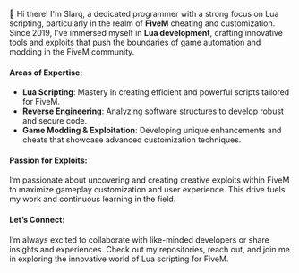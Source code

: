 👋 Hi there! I'm Slarq, a dedicated programmer with a strong focus on Lua scripting, particularly in the realm of **FiveM** cheating and customization. Since 2019, I've immersed myself in **Lua development**, crafting innovative tools and exploits that push the boundaries of game automation and modding in the FiveM community.

#### Areas of Expertise:
- **Lua Scripting**: Mastery in creating efficient and powerful scripts tailored for FiveM.
- **Reverse Engineering**: Analyzing software structures to develop robust and secure code.
- **Game Modding & Exploitation**: Developing unique enhancements and cheats that showcase advanced customization techniques.

#### Passion for Exploits:
I’m passionate about uncovering and creating creative exploits within FiveM to maximize gameplay customization and user experience. This drive fuels my work and continuous learning in the field.

#### Let’s Connect:
I’m always excited to collaborate with like-minded developers or share insights and experiences. Check out my repositories, reach out, and join me in exploring the innovative world of Lua scripting for FiveM.
